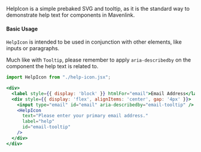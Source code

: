 HelpIcon is a simple prebaked SVG and tooltip, as it is the standard way to demonstrate help text for components in Mavenlink.

#### Basic Usage

`HelpIcon` is intended to be used in conjunction with other elements, like inputs or paragraphs.

Much like with `Tooltip`, please remember to apply `aria-describedby` on the component the help text is related to.

```jsx
import HelpIcon from "./help-icon.jsx";

<div>
  <label style={{ display: 'block' }} htmlFor="email">Email Address</label>
  <div style={{ display: 'flex', alignItems: 'center', gap: '4px' }}>
    <input type="email" id="email" aria-describedby="email-tooltip" />
    <HelpIcon 
      text="Please enter your primary email address." 
      label="help" 
      id="email-tooltip"
    />
  </div>
</div>
```
